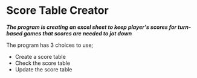 # Score Table Creator

***The program is creating an excel sheet to keep player's scores for turn-based games that scores are needed to jot down***

The program has 3 choices to use;

- Create a score table
- Check the score table
- Update the score table
